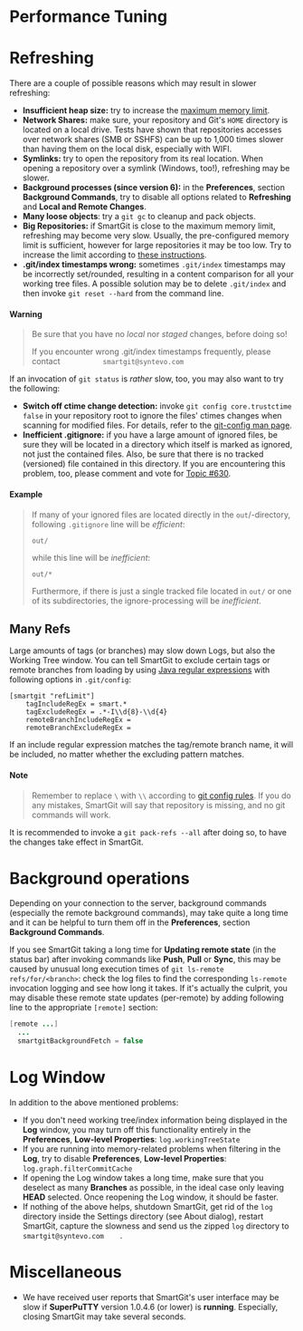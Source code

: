 # Performance Tuning


# Refreshing

There are a couple of possible reasons which may result in slower
refreshing:

-   **Insufficient heap size:** try to increase the [maximum memory limit](../Latest/GUI/AdvancedSettings/VM-options.md).
-   **Network Shares:** make sure, your repository and Git's `HOME`
    directory is located on a local drive. Tests have shown that
    repositories accesses over network shares (SMB or SSHFS) can be up
    to 1,000 times slower than having them on the local disk, especially
    with WIFI.
-   **Symlinks:** try to open the repository from its real location.
    When opening a repository over a symlink (Windows, too!), refreshing
    may be slower.
-   **Background processes (since version 6):** in the **Preferences**,
    section **Background Commands**, try to disable all options related
    to **Refreshing** and **Local and Remote Changes**.
-   **Many loose objects**: try a `git gc` to cleanup and pack objects.
-   **Big Repositories:** if SmartGit is close to the maximum memory
    limit, refreshing may become very slow. Usually, the pre-configured
    memory limit is sufficient, however for large repositories it may be
    too low. Try to increase the limit according to [these instructions](../Latest/GUI/AdvancedSettings/VM-options.md).
-   **.git/index timestamps wrong:** sometimes `.git/index` timestamps
    may be incorrectly set/rounded, resulting in a content comparison
    for all your working tree files. A possible solution may be to
    delete `.git/index` and then invoke `git reset --hard` from the
    command line.


#### Warning
>
>
>Be sure that you have no *local* nor *staged* changes, before doing so!
>
>If you encounter wrong .git/index timestamps frequently, please contact
>`           smartgit@syntevo.com         `
>
>

If an invocation of `git status` is *rather* slow, too, you may also
want to try the following:

-   **Switch off ctime change detection:** 
    invoke `git config core.trustctime false` in your repository root to
    ignore the files' ctimes changes when scanning for modified files.
    For details, refer to the [git-config man page](https://www.kernel.org/pub/software/scm/git/docs/git-config.html).
-   **Inefficient .gitignore:** if you have a large amount of ignored
    files, be sure they will be located in a directory which itself is
    marked as ignored, not just the contained files. Also, be sure that
    there is no tracked (versioned) file contained in this directory. If
    you are encountering this problem, too, please comment and vote for
    [Topic #630](http://smartgit.userecho.com/topics/630).


#### Example
> 
> 
> If many of your ignored files are located directly in the
> `out`/-directory, following `.gitignore` line will be *efficient*:
> 
> `out/`
> 
> while this line will be *inefficient*:
> 
> `out/*`
> 
> Furthermore, if there is just a single tracked file located in `out/` or
> one of its subdirectories, the ignore-processing will be *inefficient*.



## Many Refs

Large amounts of tags (or branches) may slow down Logs, but also the
Working Tree window. You can tell SmartGit to exclude certain tags or
remote branches from loading by using [Java regular expressions](https://docs.oracle.com/javase/7/docs/api/java/util/regex/Pattern.html)
with following options in `.git/config`:

    [smartgit "refLimit"]
        tagIncludeRegEx = smart.*
        tagExcludeRegEx = .*-I\\d{8}-\\d{4}
        remoteBranchIncludeRegEx = 
        remoteBranchExcludeRegEx = 

If an include regular expression matches the tag/remote branch name, it
will be included, no matter whether the excluding pattern matches.



#### Note
> Remember to replace `\` with `\\` according to [git config rules](https://git-scm.com/docs/git-config#_syntax). If you do any
> mistakes, SmartGit will say that repository is missing, and no git
> commands will work.



It is recommended to invoke a `git pack-refs --all` after doing so, to
have the changes take effect in SmartGit.

# Background operations

Depending on your connection to the server, background commands
(especially the remote background commands), may take quite a long time
and it can be helpful to turn them off in the **Preferences**,
section **Background Commands**.

If you see SmartGit taking a long time for **Updating remote state** (in
the status bar) after invoking commands like **Push**, **Pull**
or **Sync**, this may be caused by unusual long execution times
of `git ls-remote refs/for/<branch>`: check the log files to find the
corresponding `ls-remote` invocation logging and see how long it takes.
If it's actually the culprit, you may disable these remote state updates
(per-remote) by adding following line to the appropriate `[remote]`
section:



``` java
[remote ...]
  ...
  smartgitBackgroundFetch = false
```



# Log Window

In addition to the above mentioned problems:

-   If you don't need working tree/index information being displayed in
    the **Log** window, you may turn off this functionality entirely in
    the **Preferences**, **Low-level
    Properties**: `log.workingTreeState`
-   If you are running into memory-related problems when filtering in
    the **Log**, try to disable **Preferences**, **Low-level
    Properties**: `log.graph.filterCommitCache`
-   If opening the Log window takes a long time, make sure that you
    deselect as many **Branches** as possible, in the ideal case only
    leaving **HEAD** selected. Once reopening the Log window, it should
    be faster.
-   If nothing of the above helps, shutdown SmartGit, get rid of the
    `log` directory inside the Settings directory (see About dialog),
    restart SmartGit, capture the slowness and send us the zipped `log`
    directory to `       smartgit@syntevo.com     `.  
      

# Miscellaneous

-   We have received user reports that SmartGit's user interface may be
    slow if **SuperPuTTY** version 1.0.4.6 (or lower) is **running**.
    Especially, closing SmartGit may take several seconds.

  

